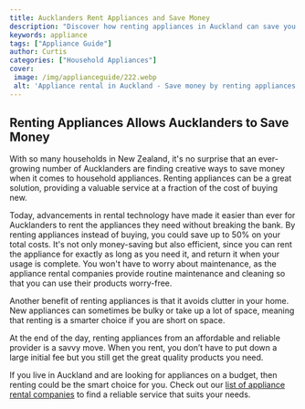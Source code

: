 ```yaml
---
title: Aucklanders Rent Appliances and Save Money
description: "Discover how renting appliances in Auckland can save you money and make life a little easier Find out more about the benefits of renting appliances and the best places to rent them now"
keywords: appliance
tags: ["Appliance Guide"]
author: Curtis
categories: ["Household Appliances"]
cover: 
 image: /img/applianceguide/222.webp
 alt: 'Appliance rental in Auckland - Save money by renting appliances instead of buying them'
---
```

## Renting Appliances Allows Aucklanders to Save Money 

With so many households in New Zealand, it's no surprise that an ever-growing number of Aucklanders are finding creative ways to save money when it comes to household appliances. Renting appliances can be a great solution, providing a valuable service at a fraction of the cost of buying new. 

Today, advancements in rental technology have made it easier than ever for Aucklanders to rent the appliances they need without breaking the bank. By renting appliances instead of buying, you could save up to 50% on your total costs. It's not only money-saving but also efficient, since you can rent the appliance for exactly as long as you need it, and return it when your usage is complete. You won't have to worry about maintenance, as the appliance rental companies provide routine maintenance and cleaning so that you can use their products worry-free.

Another benefit of renting appliances is that it avoids clutter in your home. New appliances can sometimes be bulky or take up a lot of space, meaning that renting is a smarter choice if you are short on space. 

At the end of the day, renting appliances from an affordable and reliable provider is a savvy move. When you rent, you don’t have to put down a large initial fee but you still get the great quality products you need.

If you live in Auckland and are looking for appliances on a budget, then renting could be the smart choice for you. Check out our [list of appliance rental companies](./pages/appliance-rental) to find a reliable service that suits your needs.
